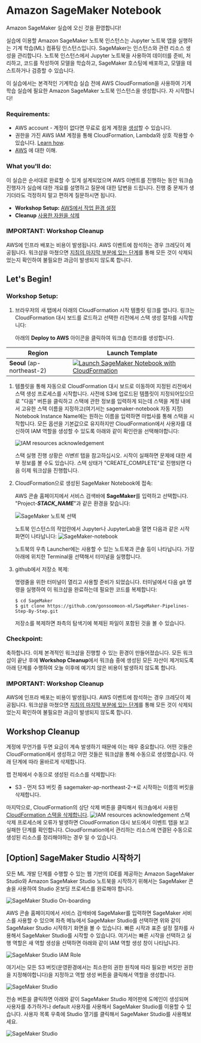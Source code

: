 Amazon SageMaker Notebook
====================================================

Amazon SageMaker 실습에 오신 것을 환영합니다!

실습에 이용할 Amazon SageMaker 노트북 인스턴스는 Jupyter 노트북 앱을 실행하는 기계 학습(ML) 컴퓨팅 인스턴스입니다. SageMaker는 인스턴스와 관련 리소스 생성을 관리합니다. 노트북 인스턴스에서 Jupyter 노트북을 사용하여 데이터를 준비, 처리하고, 코드를 작성하여 모델을 학습하고, SageMaker 호스팅에 배포하고, 모델을 테스트하거나 검증할 수 있습니다.

이 실습에서는 본격적인 기계학습 실습 전에 AWS CloudFormation을 사용하여 기계학습 실습에 필요한 Amazon SageMaker 노트북 인스턴스을 생성합니다. 자 시작합니다!

### Requirements:

* AWS account - 계정이 없다면 무료로 쉽게 계정을 [생성](https://aws.amazon.com/)할 수 있습니다.
* 권한을 가진 AWS IAM 계정을 통해 CloudFormation, Lambda와 상호 작용할 수 있습니다. [Learn how](https://docs.aws.amazon.com/IAM/latest/UserGuide/id_users_create.html).
* [AWS](httpts://aws.amazon.com) 에 대한 이해.

### What you'll do:

이 실습은 순서대로 완료할 수 있게 설계되었으며 AWS 이벤트를 진행하는 동안 워크숍 진행자가 실습에 대한 개요를 설명하고 질문에 대한 답변을 드립니다. 진행 중 문제가 생기더라도 걱정하지 말고 편하게 질문하시면 됩니다.

* **Workshop Setup:** [AWS에서 작업 환경 설정](#lets-begin)
* **Cleanup** [사용한 자원을 삭제](#workshop-cleanup)

### IMPORTANT: Workshop Cleanup

AWS에 인프라 배포는 비용이 발생됩니다. AWS 이벤트에 참석하는 경우 크레딧이 제공됩니다. 워크샵을 마쳤으면 [지침의 마지막 부분에 있는 단계](#workshop-cleanup)를 통해 모든 것이 삭제되었는지 확인하여 불필요한 과금이 발생되지 않도록 합니다.

## Let's Begin!

### Workshop Setup:

1. 브라우저의 새 탭에서 아래의 CloudFormation 시작 템플릿 링크를 엽니다. 링크는 CloudFormation 대시 보드를 로드하고 선택한 리전에서 스택 생성 절차를 시작합니다:
   
    아래의 **Deploy to AWS** 아이콘을 클릭하여 워크숍 인프라를 생성합니다.

| Region | Launch Template |
| ------------ | ------------- | 
**Seoul** (ap-northeast-2) | [![Launch SageMaker Notebook with CloudFormation](images/deploy-to-aws.png)](https://console.aws.amazon.com/cloudformation/home?region=ap-northeast-2#/stacks/new?stackName=sagemaker-notebook&templateURL=https://ee-assets-prod-us-east-1.s3.us-east-1.amazonaws.com/modules/c16b965656fb4eba8676d6f0ac759300/v1/sagemaker-only-notebook.yaml)

1. 템플릿을 통해 자동으로 CloudFormation 대시 보드로 이동하여 지정된 리전에서 스택 생성 프로세스를 시작합니다. 사전에 S3에 업로드된 템플릿이 지정되어있으므로 "다음" 버튼을 클릭하고 스택에 관한 정보를 입력하게 되는데 스택을 계정 내에서 고유한 스택 이름을 지정하고(여기서는 sagemaker-notebook 자동 지정) Notebook Instance Name에는 원하는 이름을 입력하면 마법사를 통해 스택을 시작합니다. 모든 옵션을 기본값으로 유지하지만 CloudFormation에서 사용자를 대신하여 IAM 역할을 생성할 수 있도록 아래와 같이 확인란을 선택해야합니다:

    ![IAM resources acknowledgement](images/cf-02.png)

    스택 실행 진행 상황은 *이벤트* 탭을 참고하십시오. 시작이 실패하면 문제에 대한 세부 정보를 볼 수도 있습니다. 스택 상태가 "CREATE_COMPLETE"로 진행되면 다음 이제 워크샵을 진행합니다.

2. CloudFormation으로 생성된 SageMaker Notebook에 접속:

    AWS 콘솔 홈페이지에서 서비스 검색바에 **SageMaker**를 입력하고 선택합니다. "Project-***STACK_NAME***"과 같은 환경을 찾습니다:

    ![SageMaker 노트북 선택](images/sm-01.png)

    노트북 인스턴스의 작업란에서 Jupyter나 JupyterLab을 열면 다음과 같은 시작 화면이 나타납니다:
    ![SageMaker-notebook](images/sm-02.png)

    노트북의 우측 Launcher에는 사용할 수 있는 노트북과 콘솔 등이 나타납니다. 가장 아래에 위치한 Terminal을 선택해서 터미널을 실행합니다.
    
3. github에서 저장소 복제:

    명령줄을 위한 터미널이 열리고 사용할 준비가 되었습니다. 터미널에서 다음 git 명령을 실행하여 이 워크샵을 완료하는데 필요한 코드를 복제합니다:

    ```
    $ cd SageMaker
    $ git clone https://github.com/gonsoomoon-ml/SageMaker-Pipelines-Step-By-Step.git
    ```

    저장소를 복제하면 좌측의 탐색기에 복제된 파일이 포함된 것을 볼 수 있습니다.

### Checkpoint:
축하합니다. 이제 본격적인 워크샵을 진행할 수 있는 환경이 만들어졌습니다. 모든 워크샵이 끝난 후에 **Workshop Cleanup**에서 워크숍 중에 생성된 모든 자산이 제거되도록 아래 단계를 수행하여 오늘 이후에 예기치 않은 비용이 발생하지 않도록 합니다.

### IMPORTANT: Workshop Cleanup

AWS에 인프라 배포는 비용이 발생됩니다. AWS 이벤트에 참석하는 경우 크레딧이 제공됩니다. 워크샵을 마쳤으면 [지침의 마지막 부분에 있는 단계](#workshop-cleanup)를 통해 모든 것이 삭제되었는지 확인하여 불필요한 과금이 발생되지 않도록 합니다.

## Workshop Cleanup

계정에 무언가를 두면 요금이 계속 발생하기 때문에 이는 매우 중요합니다. 어떤 것들은 CloudFormation에서 생성하고 어떤 것들은 워크샵을 통해 수동으로 생성했습니다. 아래 단계에 따라 올바르게 삭제합니다.

랩 전체에서 수동으로 생성된 리소스를 삭제합니다:

* S3 - 먼저 S3 버킷 중 sagemaker-ap-northeast-2-*로 시작하는 이름의 버킷을 삭제합니다.

마지막으로, CloudFormation의 상단 삭제 버튼을 클릭해서 워크숍에서 사용된 [CloudFormation 스택을 삭제합니다](http://docs.aws.amazon.com/AWSCloudFormation/latest/UserGuide/cfn-console-delete-stack.html). 
![IAM resources acknowledgement](images/cf-03.png)
스택 삭제 프로세스에 오류가 발생하면 CloudFormation 대시 보드에서 이벤트 탭을 보고 실패한 단계를 확인합니다. CloudFormation에서 관리하는 리소스에 연결된 수동으로 생성된 리소스를 정리해야하는 경우 일 수 있습니다.

## [Option] SageMaker Studio 시작하기

모든 ML 개발 단계를 수행할 수 있는 웹 기반의 IDE를 제공하는 Amazon SageMaker Studio와 Amazon SageMaker Studio 노트북을 시작하기 위해서는 SageMaker 콘솔을 사용하여 Studio 온보딩 프로세스를 완료해야 합니다.

![SageMaker Studio On-boarding](images/sm-03.png)

AWS 콘솔 홈페이지에서 서비스 검색바에 SageMaker를 입력하면 SageMaker 서비스를 사용할 수 있으며 좌측 메뉴에서 SageMaker Studio를 선택하면 위와 같이 SageMaker Studio 시작하기 화면을 볼 수 있습니다. 빠른 시작과 표준 설정 절차를 사용해서 SageMaker Studio를 시작할 수 있습니다. 여기서는 빠른 시작을 선택하고 실행 역할은 새 역할 생성을 선택하면 아래와 같이 IAM 역할 생성 창이 나타납니다.

![SageMaker Studio IAM Role](images/sm-04.png)

여기서는 모든 S3 버킷(운영환경에서는 최소한의 권한 원칙에 따라 필요한 버킷만 권한을 지정해야합니다)을 지정하고 역할 생성 버튼을 클릭해서 역할을 생성합니다. 

![SageMaker Studio](images/sm-05.png)

전송 버튼을 클릭하면 아래와 같이 SageMaker Studio 제어판에 도메인이 생성되며 사용자를 추가하거나 default 사용자를 사용해서 SageMaker Studio를 이용할 수 있습니다. 사용자 목록 우축에 Studio 열기를 클릭해서 SageMaker Studio를 사용해보세요.

![SageMaker Studio](images/sm-06.png)

